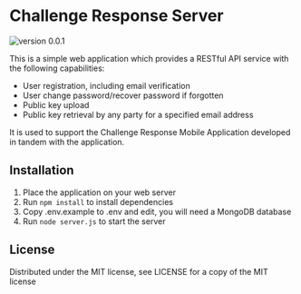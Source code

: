 # Challenge Response Server
![version 0.0.1](https://img.shields.io/badge/version-0.0.1-red.svg)

This is a simple web application which provides a RESTful API service with the following capabilities:
* User registration, including email verification
* User change password/recover password if forgotten
* Public key upload
* Public key retrieval by any party for a specified email address

It is used to support the Challenge Response Mobile Application developed in tandem with the application.

Installation
-----------------------------------
1. Place the application on your web server
2. Run `npm install` to install dependencies
3. Copy .env.example to .env and edit, you will need a MongoDB database
4. Run `node server.js` to start the server

License
-----------------------------------
Distributed under the MIT license, see LICENSE for a copy of the MIT license